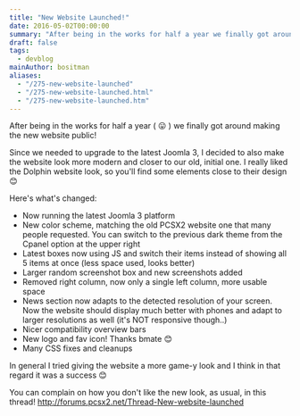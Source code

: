 ```yaml
---
title: "New Website Launched!"
date: 2016-05-02T00:00:00
summary: "After being in the works for half a year we finally got around making the new website public!"
draft: false
tags:
  - devblog
mainAuthor: bositman
aliases:
  - "/275-new-website-launched"
  - "/275-new-website-launched.html"
  - "/275-new-website-launched.htm"
---
```



After being in the works for half a year (
😛 ) we finally got around making the new website
public!

Since we needed to upgrade to the latest Joomla 3, I decided to also
make the website look more modern and closer to our old, initial one. I
really liked the Dolphin website look, so you'll find some elements
close to their design
😊

Here's what's changed:

-   Now running the latest Joomla 3 platform
-   New color scheme, matching the old PCSX2 website one that many
    people requested. You can switch to the previous dark theme from the
    Cpanel option at the upper right
-   Latest boxes now using JS and switch their items instead of showing
    all 5 items at once (less space used, looks better)
-   Larger random screenshot box and new screenshots added
-   Removed right column, now only a single left column, more usable
    space
-   News section now adapts to the detected resolution of your screen.
    Now the website should display much better with phones and adapt to
    larger resolutions as well (it's NOT responsive though..)
-   Nicer compatibility overview bars
-   New logo and fav icon! Thanks bmate
    😊
-   Many CSS fixes and cleanups

In general I tried giving the website a more game-y look and I think in
that regard it was a success
😊

You can complain on how you don't like the new look, as usual, in this
thread!
<http://forums.pcsx2.net/Thread-New-website-launched>
